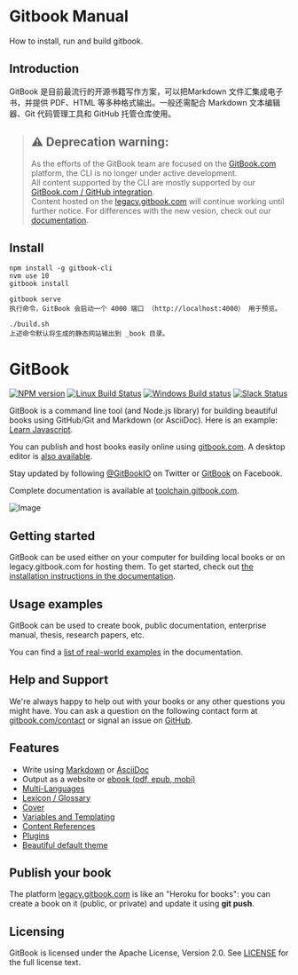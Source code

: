 # Gitbook Manual

How to install, run and build gitbook.

## Introduction

GitBook 是目前最流行的开源书籍写作方案，可以把Markdown 文件汇集成电子书，并提供 PDF、HTML 等多种格式输出。一般还需配合 Markdown 文本编辑器、Git 代码管理工具和 GitHub 托管仓库使用。

> ## ⚠️ Deprecation warning:
> As the efforts of the GitBook team are focused on the [GitBook.com](https://www.gitbook.com) platform, the CLI is no longer under active development.  
> All content supported by the CLI are mostly supported by our [GitBook.com / GitHub integration](https://docs.gitbook.com/integrations/github).  
> Content hosted on the [legacy.gitbook.com](https://legacy.gitbook.com) will continue working until further notice. For differences with the new vesion, check out our [documentation](https://docs.gitbook.com/v2-changes/important-differences).


## Install
```
npm install -g gitbook-cli
nvm use 10
gitbook install

gitbook serve
执行命令，GitBook 会启动一个 4000 端口 （http://localhost:4000） 用于预览。

./build.sh
上述命令默认将生成的静态网站输出到 _book 目录。
```

GitBook
=======

[![NPM version](https://badge.fury.io/js/gitbook.svg)](http://badge.fury.io/js/gitbook)
[![Linux Build Status](https://travis-ci.org/GitbookIO/gitbook.png?branch=master)](https://travis-ci.org/GitbookIO/gitbook)
[![Windows Build status](https://ci.appveyor.com/api/projects/status/63nlflxcwmb2pue6?svg=true)](https://ci.appveyor.com/project/GitBook/gitbook)
[![Slack Status](https://slack.gitbook.com/badge.svg)](https://slack.gitbook.com)

GitBook is a command line tool (and Node.js library) for building beautiful books using GitHub/Git and Markdown (or AsciiDoc). Here is an example: [Learn Javascript](https://legacy.gitbook.com/book/GitBookIO/javascript).

You can publish and host books easily online using [gitbook.com](https://legacy.gitbook.com). A desktop editor is [also available](https://legacy.gitbook.com/editor).

Stay updated by following [@GitBookIO](https://twitter.com/GitBookIO) on Twitter or [GitBook](https://www.facebook.com/gitbookcom) on Facebook.

Complete documentation is available at [toolchain.gitbook.com](http://toolchain.gitbook.com/).

![Image](https://raw.github.com/GitbookIO/gitbook/master/preview.png)

## Getting started

GitBook can be used either on your computer for building local books or on legacy.gitbook.com for hosting them. To get started, check out [the installation instructions in the documentation](docs/setup.md).

## Usage examples

GitBook can be used to create book, public documentation, enterprise manual, thesis, research papers, etc.

You can find a [list of real-world examples](docs/examples.md) in the documentation.

## Help and Support

We're always happy to help out with your books or any other questions you might have. You can ask a question on the following contact form at [gitbook.com/contact](https://legacy.gitbook.com/contact) or signal an issue on [GitHub](https://github.com/GitbookIO/gitbook).

## Features

* Write using [Markdown](http://toolchain.gitbook.com/syntax/markdown.html) or [AsciiDoc](http://toolchain.gitbook.com/syntax/asciidoc.html)
* Output as a website or [ebook (pdf, epub, mobi)](http://toolchain.gitbook.com/ebook.html)
* [Multi-Languages](http://toolchain.gitbook.com/languages.html)
* [Lexicon / Glossary](http://toolchain.gitbook.com/lexicon.html)
* [Cover](http://toolchain.gitbook.com/ebook.html)
* [Variables and Templating](http://toolchain.gitbook.com/templating/)
* [Content References](http://toolchain.gitbook.com/templating/conrefs.html)
* [Plugins](http://toolchain.gitbook.com/plugins/)
* [Beautiful default theme](https://github.com/GitbookIO/theme-default)

## Publish your book

The platform [legacy.gitbook.com](https://legacy.gitbook.com/) is like an "Heroku for books": you can create a book on it (public, or private) and update it using **git push**.

## Licensing

GitBook is licensed under the Apache License, Version 2.0. See [LICENSE](LICENSE) for the full license text.